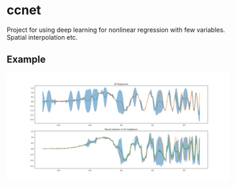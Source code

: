 # ccnet
Project for using deep learning for nonlinear regression with few variables. Spatial interpolation etc.

## Example
![Example of usage in 1d](Figure_1.png)
